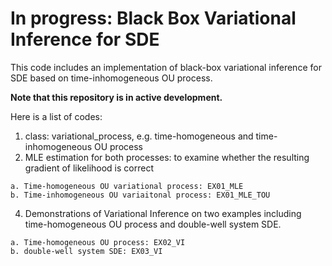 # In progress: Black Box Variational Inference for SDE

This code includes an implementation of black-box variational inference for SDE based on time-inhomogeneous OU process.

**Note that this repository is in active development.**

Here is a list of codes:
  1. class: variational_process, e.g. time-homogeneous and time-inhomogeneous OU process
  2. MLE estimation for both processes: to examine whether the resulting gradient of likelihood is correct
  
    a. Time-homogeneous OU variational process: EX01_MLE
    b. Time-inhomogeneous OU variaitonal process: EX01_MLE_TOU
    
  4. Demonstrations of Variational Inference on two examples including time-homogeneous OU process and double-well system SDE.
  
    a. Time-homogeneous OU process: EX02_VI
    b. double-well system SDE: EX03_VI
